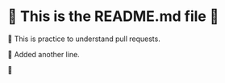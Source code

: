 # 🚀 This is the README.md file 🚀

🌟 This is practice to understand pull requests.

🌟 Added another line. 

🌟
